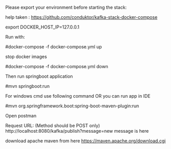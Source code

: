 Please export your environment before starting the stack:

help taken : https://github.com/conduktor/kafka-stack-docker-compose

export DOCKER_HOST_IP=127.0.0.1

Run with:

#docker-compose -f docker-compose.yml up

stop docker images

#docker-compose -f docker-compose.yml down

Then run springboot application

#mvn springboot:run

For windows cmd use following command OR you can run app in IDE

#mvn org.springframework.boot:spring-boot-maven-plugin:run

Open postman

Request URL: (Method should be POST only)
http://localhost:8080/kafka/publish?message=new message is here


download apache maven from here
https://maven.apache.org/download.cgi

